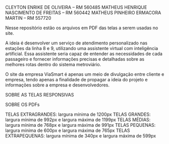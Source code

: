 CLEYTON ENRIKE DE OLIVEIRA – RM 560485 MATHEUS HENRIQUE NASCIMENTO DE FREITAS – RM 560442 MATHEUS PINHEIRO ERMACORA MARTIN – RM 557720

Nesse repositório estão os arquivos em PDF das telas a serem usadas no site.

A ideia é desenvolver um serviço de atendimento personalizado nas estações da linha 8 e 9, utilizando uma assistente virtual com inteligência artificial. Essa assistente seria capaz de entender as necessidades de cada passageiro e fornecer informações precisas e detalhadas sobre as melhores rotas dentro do sistema metroviário.

O site da empresa ViaSmart é apenas um meio de divulgação entre cliente e empresa, tendo apenas a finalidade de propagar a ideia do projeto e informações sobre a empresa e desenvolvedores.

SOBRE AS TELAS RESPONSIVAS

SOBRE OS PDFs

TELAS EXTRAGRANDES: largura mínima de 1200px TELAS GRANDES: largura mínima de 992px e largura máxima de 1199px TELAS MÉDIAS: largura mínima de 768px e largura máxima de 991px TELAS PEQUENAS: largura mínima de 600px e largura máxima de 765px TELAS EXTRAPEQUENAS: largura mínima de 340px e largura máxima de 599px
